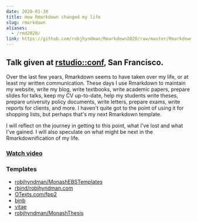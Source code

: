 ```yaml
---
date: 2020-01-30
title: How Rmarkdown changed my life
slug: rmarkdown
aliases:
  - /rmd2020/
link: https://github.com/robjhyndman/Rmarkdown2020/raw/master/Rmarkdown.pdf
---
```


## Talk given at [rstudio::conf](https://rstd.io/conf), San Francisco.

Over the last few years, Rmarkdown seems to have taken over my life, or at least my written communication. These days I use Rmarkdown to maintain my website, write my blog, write textbooks, write academic papers, prepare slides for talks, keep my CV up-to-date, help my students write theses, prepare university policy documents, write letters, prepare exams, write reports for clients, and more. I haven't quite got to the point of using it for shopping lists, but perhaps that's my next Rmarkdown template.

I will reflect on the journey in getting to this point, what I've lost and what I've gained. I will also speculate on what might be next in the Rmarkdownification of my life.

### [Watch video](https://resources.rstudio.com/rstudio-conf-2020/how-rmarkdown-changed-my-life-rob-hyndman)

### Templates

  * [robjhyndman/MonashEBSTemplates](https://github.com/robjhyndman/MonashEBSTemplates)
  * [rbind/robjhyndman.com](https://github.com/rbind/robjhyndman.com)
  * [OTexts.com/fpp2](https://OTexts.com/fpp2)
  * [binb](https://cran.r-project.org/package=binb)
  * [vitae](https://pkg.mitchelloharawild.com/vitae/)
  * [robjhyndman/MonashThesis](https://github.com/robjhyndman/MonashThesis)
